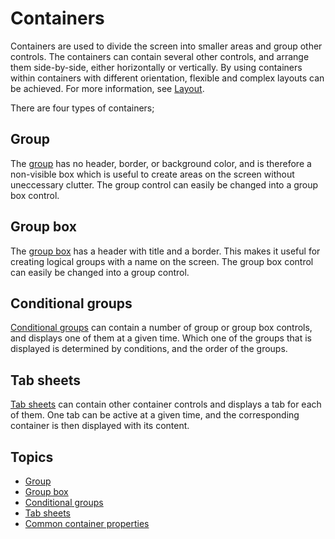 # Containers

Containers are used to divide the screen into smaller areas and group other controls. The containers can contain several other controls, and arrange them side-by-side, either horizontally or vertically. By using containers within containers with different orientation, flexible and complex layouts can be achieved. For more information, see [Layout](../view-layout-fundamentals.md).

There are four types of containers;

## Group

The [group](containers/group.md) has no header, border, or background color, and is therefore a non-visible box which is useful to create areas on the screen without uneccessary clutter. The group control can easily be changed into a group box control.

## Group box

The [group box](containers/group-box.md) has a header with title and a border. This makes it useful for creating logical groups with a name on the screen. The group box control can easily be changed into a group control.

## Conditional groups

[Conditional groups](containers/conditional-groups.md) can contain a number of group or group box controls, and displays one of them at a given time. Which one of the groups that is displayed is determined by conditions, and the order of the groups.

## Tab sheets

[Tab sheets](containers/tab-sheets.md) can contain other container controls and displays a tab for each of them. One tab can be active at a given time, and the corresponding container is then displayed with its content.

## Topics
* [Group](containers/group.md)
* [Group box](containers/group-box.md)
* [Conditional groups](containers/conditional-groups.md)
* [Tab sheets](containers/tab-sheets.md)
* [Common container properties](containers/common-container-properties.md)